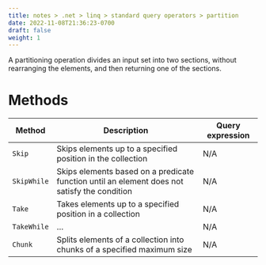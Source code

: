 ```yaml
---
title: notes > .net > linq > standard query operators > partition
date: 2022-11-08T21:36:23-0700
draft: false
weight: 1
---
```

A partitioning operation divides an input set into two sections, without rearranging the elements, and then returning one of the sections.

# Methods
| Method | Description                                                                              | Query expression |
|------------|----------------------------------------------------------------------------------------------|----------------------|
| `Skip`       | Skips elements up to a specified position in the collection                                  | N/A                  |
| `SkipWhile`  | Skips elements based on a predicate function until an element does not satisfy the condition | N/A                  |
| `Take`       | Takes elements up to a specified position in a collection                                    | N/A                  |
| `TakeWhile`  | …                                                                                            | N/A                  |
| `Chunk`      | Splits elements of a collection into chunks of a specified maximum size                      | N/A                  |
